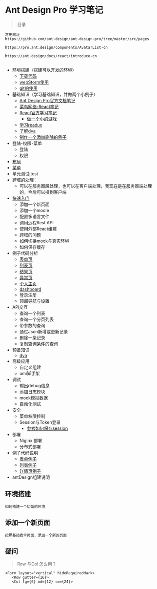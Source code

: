 # Ant Design Pro 学习笔记



> 目录



```
常用网址
https://github.com/ant-design/ant-design-pro/tree/master/src/pages

https://pro.ant.design/components/AvatarList-cn

https://ant.design/docs/react/introduce-cn


```





* 环境搭建（搭建可以开发的环境）
  * [下载代码](doc/start.md)
  * [webStorm使用](doc/webstorm.md)
  * [git的使用](doc/git.md)
* 基础知识（学习基础知识，并做两个小例子）
  * [Ant Design Pro官方文档笔记](doc/first.md)
  * [菜鸟网络-React笔记](doc/react.md)
  * [React官方学习笔记](doc/react-pro.md)
    * [做一个小的游戏](doc/game.md)
  * [学习readux](doc/redux.md)
  * [了解dva](doc/dva.md)
  * [制作一个添加删除的例子](doc/curd.md)
* 登陆-权限-菜单
  * 登陆
  * 权限
* [布局](doc/layout.md)
* [菜单](doc/menu.md)
* 单元测试jtest
* 跨域的处理：
  * 可以在服务器段处理，也可以在客户端处理，我现在是在服务器端处理的，今后可以换到客户端
* [快速入门](doc/first.md)
  * 添加一个新页面
  * 添加一个modle
  * 配置多语言文件
  * 调用远程Rest API
  * 使用外部React组建
  * 跨域的问题
  * 如何切换mock与真实环境
  * 如何保存缓存
* 例子代码分析
  * [表单页](doc/example.md)
  * [列表页](doc/example-list.md)
  * [结果页](doc/example-result.md)
  * [异常页](doc/example-exception.md)
  * [个人主页](doc/example-account.md)
  * [dashboard](./doc/example-dashboard.md)
  * 登录注册
  * 顶部导航与设置
* API交互
  * 查询一个列表
  * 查询一个分页列表
  * 带参数的查询
  * 通过Json新增或更新记录
  * 删除一条记录
  * 复制查询条件的查询
* 预备知识
  * [dva](doc\dva.md)
* 高级应用
  * 自定义组建
  * umi脚手架
* 调试
  * 输出debug信息
  * 添加日志模块
  * mock模拟数据
  * 自动化测试
* 安全
  * 菜单权限控制
  * Session与Token登录
    * [参考如何保存session](https://www.jianshu.com/p/1329a324101d)
* 部署
  * Niginx 部署
  * 分布式部署
* 例子代码说明
  * [表单例子]((doc/example.md))
  * [列表例子](doc/example-list.md)
  * [详情页例子](doc/example-profile.md)
* antDesign组建说明







## 环境搭建

```
如何搭建一个初始的环境
```



## 添加一个新页面

```
按照基础表单页面，添加一个新的页面
```





## 疑问



> Row 与Col 怎么用？



```
<Form layout="vertical" hideRequiredMark>
   <Row gutter={16}>
   <Col lg={6} md={12} sm={24}>
```



